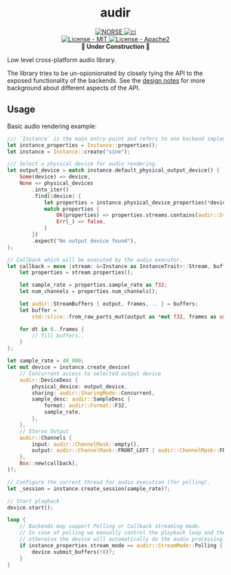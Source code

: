 
<h1 align="center">audir</h1>
<p align="center">
    <a href="https://github.com/norse-rs">
       <img src="https://img.shields.io/badge/project-norse-9cf.svg?style=flat-square" alt="NORSE">
    </a>
    <a href="https://github.com/norse-rs/audir/actions">
        <img src="https://github.com/norse-rs/audir/workflows/ci/badge.svg?style=flat" alt="ci">
    </a>
    <br>
    <a href="LICENSE-MIT">
      <img src="https://img.shields.io/badge/license-MIT-green.svg?style=flat-square" alt="License - MIT">
    </a>
    <a href="LICENSE-APACHE">
      <img src="https://img.shields.io/badge/license-APACHE2-green.svg?style=flat-square" alt="License - Apache2">
    </a>
    <br>
    <b>🚧 Under Construction 🚧</b>
</p>

Low level cross-platform audio library.

The library tries to be un-opionionated by closely tying the API to the exposed functionality of the backends. See the [design notes](audir/DESIGN.md) for more background about different aspects of the API.

## Usage

Basic audio rendering example:

```Rust
/// `Instance` is the main entry-point and refers to one backend implementation
let instance_properties = Instance::properties();
let instance = Instance::create("sine");

/// Select a physical device for audio rendering.
let output_device = match instance.default_physical_output_device() {
    Some(device) => device,
    None => physical_devices
        .into_iter()
        .find(|device| {
            let properties = instance.physical_device_properties(*device);
            match properties {
                Ok(properties) => properties.streams.contains(audir::StreamFlags::OUTPUT),
                Err(_) => false,
            }
        })
        .expect("No output device found"),
};

// Callback which will be executed by the audio executor.
let callback = move |stream: &<Instance as InstanceTrait>::Stream, buffers| {
    let properties = stream.properties();

    let sample_rate = properties.sample_rate as f32;
    let num_channels = properties.num_channels();

    let audir::StreamBuffers { output, frames, .. } = buffers;
    let buffer =
        std::slice::from_raw_parts_mut(output as *mut f32, frames as usize * num_channels);

    for dt in 0..frames {
        // fill buffers..
    }
};

let sample_rate = 48_000;
let mut device = instance.create_device(
    // Concurrent access to selected output device
    audir::DeviceDesc {
        physical_device: output_device,
        sharing: audir::SharingMode::Concurrent,
        sample_desc: audir::SampleDesc {
            format: audir::Format::F32,
            sample_rate,
        },
    },
    // Stereo Output
    audir::Channels {
        input: audir::ChannelMask::empty(),
        output: audir::ChannelMask::FRONT_LEFT | audir::ChannelMask::FRONT_RIGHT,
    },
    Box::new(callback),
)?;

// Configure the current thread for audio execution (for polling).
let _session = instance.create_session(sample_rate)?;

// Start playback
device.start();

loop {
    // Backends may support Polling or Callback streaming mode.
    // In case of polling we manually control the playback loop and the executor,
    // otherwise the device will automatically do the audio processing.
    if instance_properties.stream_mode == audir::StreamMode::Polling {
        device.submit_buffers(!0)?;
    }
}
```
